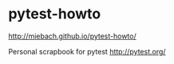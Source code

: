 pytest-howto
============

http://miebach.github.io/pytest-howto/

Personal scrapbook for pytest http://pytest.org/

